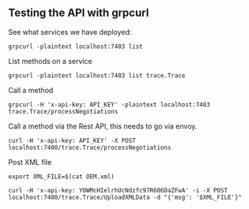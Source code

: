 ## Testing the API with grpcurl

See what services we have deployed:

`grpcurl -plaintext localhost:7403 list`

List methods on a service

`grpcurl -plaintext localhost:7403 list trace.Trace`

Call a method

`grpcurl -H 'x-api-key: API_KEY' -plaintext localhost:7403 trace.Trace/processNegotiations`

Call a method via the Rest API, this needs to go via envoy.

`curl -H 'x-api-key: API_KEY' -X POST localhost:7400/trace.Trace/processNegotiations`

Post XML file

`export XML_FILE=$(cat OEM.xml)`

`curl -H 'x-api-key: YOWMcHIelrhUcNdzfc97R606DaZFwA' -i -X POST localhost:7400/trace.Trace/UploadXMLData -d "{'msg': '$XML_FILE'}"`